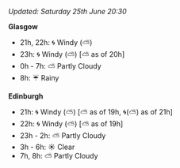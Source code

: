 *Updated: Saturday 25th June 20:30*

**Glasgow**

* 21h, 22h: :cyclone: Windy (:partly_sunny:)
* 23h: :cyclone: Windy (:partly_sunny:) [:partly_sunny: as of 20h]
* 0h - 7h: :partly_sunny: Partly Cloudy
* 8h: :umbrella: Rainy

**Edinburgh**

* 21h: :cyclone: Windy (:partly_sunny:) [:partly_sunny: as of 19h, :cyclone:(:partly_sunny:) as of 21h]
* 22h: :cyclone: Windy (:partly_sunny:) [:partly_sunny: as of 19h]
* 23h - 2h: :partly_sunny: Partly Cloudy
* 3h - 6h: :sunny: Clear
* 7h, 8h: :partly_sunny: Partly Cloudy
